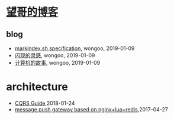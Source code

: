 # [望哥的博客](http://blog.sisopipo.com)

## blog
* [markindex.sh specification](/markindex), wongoo, 2019-01-09
* [闪现的灵感](/flash-idea), wongoo, 2019-01-09
* [计算机的故事](/cs-stories), wongoo, 2019-01-09
# architecture
* [CQRS Guide](/2018/2018-01-24-cqrs-guide),2018-01-24
* [message push gateway based on nginx+lua+redis](/2017/2017-04-27-message-push-gateway-based-on-nginx-and-lua-redis),2017-04-27
